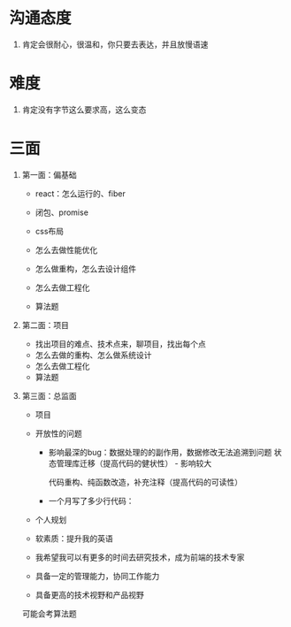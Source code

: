 # 沟通态度

1. 肯定会很耐心，很温和，你只要去表达，并且放慢语速


# 难度
1. 肯定没有字节这么要求高，这么变态


# 三面

1. 第一面：偏基础
   - react：怎么运行的、fiber
   - 闭包、promise
   - css布局

   - 怎么去做性能优化

   - 怎么做重构，怎么去设计组件

   - 怎么去做工程化

   - 算法题


2. 第二面：项目
    - 找出项目的难点、技术点来，聊项目，找出每个点
    - 怎么去做的重构、怎么做系统设计
    - 怎么去做工程化
    - 算法题


3. 第三面：总监面
   - 项目
   - 开放性的问题
     - 影响最深的bug：数据处理的的副作用，数据修改无法追溯到问题
        状态管理库迁移（提高代码的健状性） - 影响较大

        代码重构、纯函数改造，补充注释（提高代码的可读性）

     - 一个月写了多少行代码：



   - 个人规划

    - 软素质：提升我的英语
    - 我希望我可以有更多的时间去研究技术，成为前端的技术专家
    - 具备一定的管理能力，协同工作能力
    - 具备更高的技术视野和产品视野


    可能会考算法题